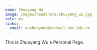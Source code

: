 ```yaml
---
name: Zhuoyang Wu
image: images/headshots/zhuoyang_wu.jpg
role: ms
links:
  email: wuzhuoyang@stumail.neu.edu.cn
---
```


This is Zhuoyang Wu's Personal Page.